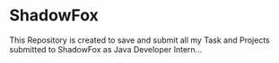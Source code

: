 # ShadowFox
This Repository is created to save and submit all my Task and Projects submitted to ShadowFox as Java Developer Intern...
